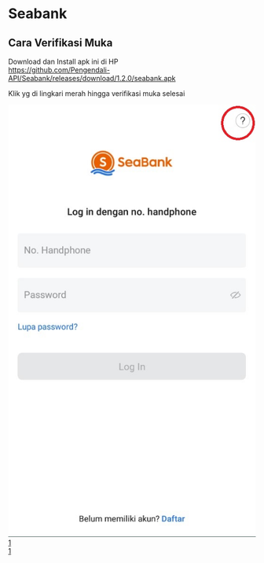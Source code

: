 # Seabank

## Cara Verifikasi Muka

Download dan Install apk ini di HP  
https://github.com/Pengendali-API/Seabank/releases/download/1.2.0/seabank.apk
  
Klik yg di lingkari merah hingga verifikasi muka selesai

![1](https://github.com/Pengendali-API/Seabank/blob/b5ace0d1bc84f37e6c39841df7b4c88627ed90c0/1.jpg)  
[1](https://github.com/Pengendali-API/Seabank/releases/download/1.2.0/2.jpg)  
[1](https://github.com/Pengendali-API/Seabank/releases/download/1.2.0/3.jpg)  

